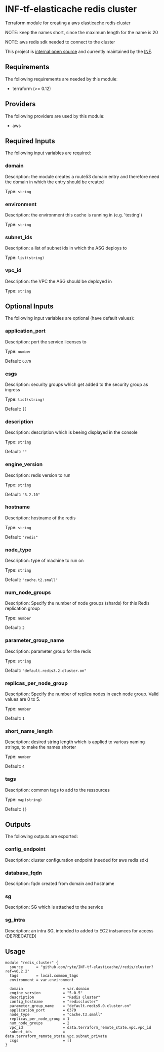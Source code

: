 # INF-tf-elasticache redis cluster

Terraform module for creating a aws elasticache redis cluster

NOTE: keep the names short, since the maximum length for the name is 20

NOTE: aws redis sdk needed to connect to the cluster

This project is [internal open source](https://en.wikipedia.org/wiki/Inner_source)
and currently maintained by the [INF](https://github.com/orgs/ryte/teams/inf).

<!-- BEGINNING OF PRE-COMMIT-TERRAFORM DOCS HOOK -->
## Requirements

The following requirements are needed by this module:

- terraform (>= 0.12)

## Providers

The following providers are used by this module:

- aws

## Required Inputs

The following input variables are required:

### domain

Description: the module creates a route53 domain entry and therefore need the domain in which the entry should be created

Type: `string`

### environment

Description: the environment this cache is running in (e.g. 'testing')

Type: `string`

### subnet\_ids

Description: a list of subnet ids in which the ASG deploys to

Type: `list(string)`

### vpc\_id

Description: the VPC the ASG should be deployed in

Type: `string`

## Optional Inputs

The following input variables are optional (have default values):

### application\_port

Description: port the service licenses to

Type: `number`

Default: `6379`

### csgs

Description: security groups which get added to the security group as ingress

Type: `list(string)`

Default: `[]`

### description

Description: description which is beeing displayed in the console

Type: `string`

Default: `""`

### engine\_version

Description: redis version to run

Type: `string`

Default: `"3.2.10"`

### hostname

Description: hostname of the redis

Type: `string`

Default: `"redis"`

### node\_type

Description: type of machine to run on

Type: `string`

Default: `"cache.t2.small"`

### num\_node\_groups

Description: Specify the number of node groups (shards) for this Redis replication group

Type: `number`

Default: `2`

### parameter\_group\_name

Description: parameter group for the redis

Type: `string`

Default: `"default.redis3.2.cluster.on"`

### replicas\_per\_node\_group

Description: Specify the number of replica nodes in each node group. Valid values are 0 to 5.

Type: `number`

Default: `1`

### short\_name\_length

Description: desired string length which is applied to various naming strings, to make the names shorter

Type: `number`

Default: `4`

### tags

Description: common tags to add to the ressources

Type: `map(string)`

Default: `{}`

## Outputs

The following outputs are exported:

### config\_endpoint

Description: cluster configuration endpoint (needed for aws redis sdk)

### database\_fqdn

Description: fqdn created from domain and hostname

### sg

Description: SG which is attached to the service

### sg\_intra

Description: an intra SG, intended to added to EC2 instsances for access (DEPRECATED)

<!-- END OF PRE-COMMIT-TERRAFORM DOCS HOOK -->
## Usage

```hcl
module "redis_cluster" {
  source      = "github.com/ryte/INF-tf-elasticache//redis/cluster?ref=v0.2.2"
  tags        = local.common_tags
  environment = var.environment

  domain                  = var.domain
  engine_version          = "5.0.5"
  description             = "Redis Cluster"
  config_hostname         = "rediscluster"
  parameter_group_name    = "default.redis5.0.cluster.on"
  application_port        = 6379
  node_type               = "cache.t3.small"
  replicas_per_node_group = 1
  num_node_groups         = 2
  vpc_id                  = data.terraform_remote_state.vpc.vpc_id
  subnet_ids              = data.terraform_remote_state.vpc.subnet_private
  csgs                    = []
}
```
